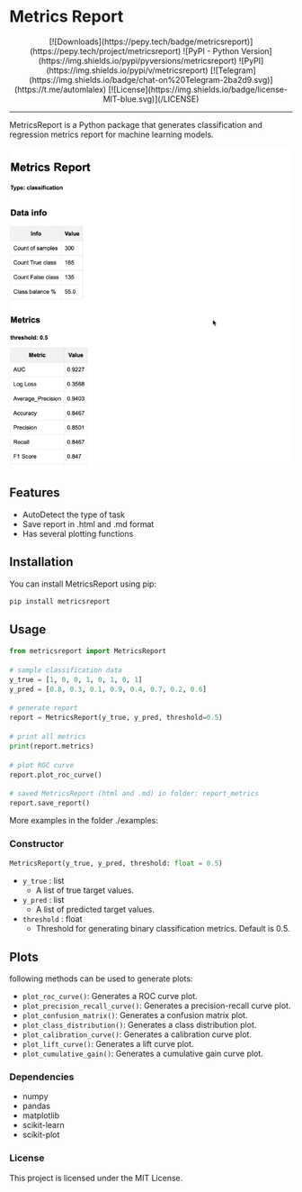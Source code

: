 # Metrics Report
<div align="center">
[![Downloads](https://pepy.tech/badge/metricsreport)](https://pepy.tech/project/metricsreport)
![PyPI - Python Version](https://img.shields.io/pypi/pyversions/metricsreport)
![PyPI](https://img.shields.io/pypi/v/metricsreport)
[![Telegram](https://img.shields.io/badge/chat-on%20Telegram-2ba2d9.svg)](https://t.me/automlalex)
[![License](https://img.shields.io/badge/license-MIT-blue.svg)](/LICENSE)
</div>

-------------

MetricsReport is a Python package that generates classification and regression metrics report for machine learning models.


<img width=600 src="./exemples/metricsrepor_html.gif" alt="sample">

## Features
- AutoDetect the type of task
- Save report in .html and .md format
- Has several plotting functions


## Installation

You can install MetricsReport using pip:

```bash
pip install metricsreport
```

## Usage

```python
from metricsreport import MetricsReport  

# sample classification data 
y_true = [1, 0, 0, 1, 0, 1, 0, 1] 
y_pred = [0.8, 0.3, 0.1, 0.9, 0.4, 0.7, 0.2, 0.6]  

# generate report 
report = MetricsReport(y_true, y_pred, threshold=0.5)  

# print all metrics 
print(report.metrics)  

# plot ROC curve 
report.plot_roc_curve()

# saved MetricsReport (html and .md) in folder: report_metrics
report.save_report()
```

More examples in the folder ./examples:


### Constructor

```python
MetricsReport(y_true, y_pred, threshold: float = 0.5)
```

*   `y_true` : list
    *   A list of true target values.
*   `y_pred` : list
    *   A list of predicted target values.
*   `threshold` : float
    *   Threshold for generating binary classification metrics. Default is 0.5.


## Plots

following methods can be used to generate plots:

*   `plot_roc_curve()`: Generates a ROC curve plot.
*   `plot_precision_recall_curve()`: Generates a precision-recall curve plot.
*   `plot_confusion_matrix()`: Generates a confusion matrix plot.
*   `plot_class_distribution()`: Generates a class distribution plot.
*   `plot_calibration_curve()`: Generates a calibration curve plot.
*   `plot_lift_curve()`: Generates a lift curve plot.
*   `plot_cumulative_gain()`: Generates a cumulative gain curve plot.

### Dependencies

*   numpy
*   pandas
*   matplotlib
*   scikit-learn
*   scikit-plot

### License

This project is licensed under the MIT License.